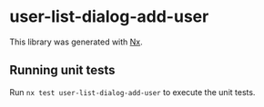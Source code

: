 # user-list-dialog-add-user

This library was generated with [Nx](https://nx.dev).

## Running unit tests

Run `nx test user-list-dialog-add-user` to execute the unit tests.
